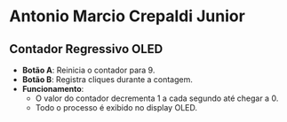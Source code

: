 # Antonio Marcio Crepaldi Junior

## Contador Regressivo OLED

- **Botão A**: Reinicia o contador para 9.
- **Botão B**: Registra cliques durante a contagem.
- **Funcionamento**:
  - O valor do contador decrementa 1 a cada segundo até chegar a 0.
  - Todo o processo é exibido no display OLED.
